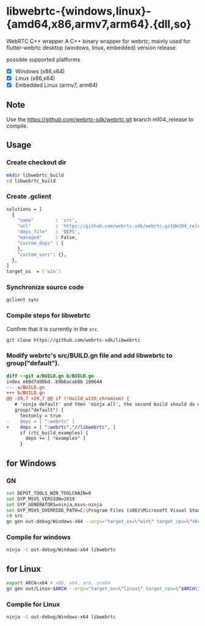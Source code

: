# libwebrtc-{windows,linux}-{amd64,x86,armv7,arm64}.{dll,so}

WebRTC C++ wrapper
A C++ binary wrapper for webrtc, mainly used for flutter-webrtc desktop (windows, linux, embedded) version release.

possible supported platforms
- [x] Windows (x86,x64)
- [x] Linux (x86,x64)
- [x] Embedded Linux (armv7, arm64)

## Note

Use the https://github.com/webrtc-sdk/webrtc.git branch m104_release to compile.

## Usage

### Create checkout dir

```bash
mkdir libwebrtc_build
cd libwebrtc_build
```

### Create .gclient

```bash
solutions = [
  {
    "name"        : 'src',
    "url"         : 'https://github.com/webrtc-sdk/webrtc.git@m104_release',
    "deps_file"   : 'DEPS',
    "managed"     : False,
    "custom_deps" : {
    },
    "custom_vars": {},
  },
]
target_os  = ['win']
```

### Synchronize source code

```bash
gclient sync
```

### Compile steps for libwebrtc

Confirm that it is currently in the `src`.

```bash
git clone https://github.com/webrtc-sdk/libwebrtc
```

### Modify webrtc's src/BUILD.gn file and add libwebrtc to group("default").

```patch
diff --git a/BUILD.gn b/BUILD.gn
index e60d7dd0bd..b9b6acab8b 100644
--- a/BUILD.gn
+++ b/BUILD.gn
@@ -29,7 +29,7 @@ if (!build_with_chromium) {
   # 'ninja default' and then 'ninja all', the second build should do no work.
   group("default") {
     testonly = true
-    deps = [ ":webrtc" ]
+    deps = [ ":webrtc","//libwebrtc", ]
     if (rtc_build_examples) {
       deps += [ "examples" ]
     }
```

## for Windows

### GN

```bash
set DEPOT_TOOLS_WIN_TOOLCHAIN=0
set GYP_MSVS_VERSION=2019
set GYP_GENERATORS=ninja,msvs-ninja
set GYP_MSVS_OVERRIDE_PATH=C:\Program Files (x86)\Microsoft Visual Studio\2019\Community
cd src
gn gen out-debug/Windows-x64 --args="target_os=\"win\" target_cpu=\"x64\" is_component_build=false is_clang=true is_debug=true rtc_use_h264=true ffmpeg_branding=\"Chrome\" rtc_include_tests=false rtc_build_examples=false libwebrtc_desktop_capture=true" --ide=vs2019
```

### Compile for windows

```bash
ninja -C out-debug/Windows-x64 libwebrtc
```

## for Linux
```bash
export ARCH=x64 # x86, x64, arm, arm64
gn gen out/Linux-$ARCH --args="target_os=\"linux\" target_cpu=\"$ARCH\" is_debug=false rtc_include_tests=false rtc_use_h264=true ffmpeg_branding=\"Chrome\" is_component_build=false use_rtti=true use_custom_libcxx=false rtc_enable_protobuf=false"
```

### Compile for Linux

```bash
ninja -C out-debug/Windows-x64 libwebrtc
```


